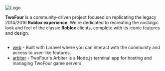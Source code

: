 
![Logo](https://rbxlam.com/Images/logohq.png)


**TwoFour** is a community-driven project focused on replicating the legacy 2014/2016 **Roblox experience**. We're dedicated to recreating the nostalgic look and feel of the classic **Roblox** clients, complete with its iconic features and design.


## 

 - [web](https://awesomeopensource.com/project/elangosundar/awesome-README-templates) - Built with Laravel where you can interact with the community and access to user-like features.
 - [arbiter](https://github.com/matiassingers/awesome-readme) - TwoFour's Arbiter is a Node.js terminal app for hosting and managing TwoFour game servers.

 
